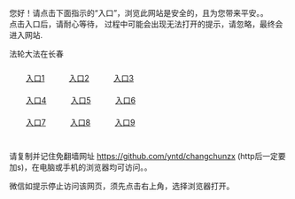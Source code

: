 您好！请点击下面指示的“入口”，浏览此网站是安全的，且为您带来平安。。 <br/>
点击入口后，请耐心等待， 过程中可能会出现无法打开的提示，请忽略，最终会进入网站. </br>

法轮大法在长春<br/>
<div style="padding:10px"><a style="margin:20px" target="_blank" href="https://d3mxun3tbutynd.cloudfront.net/2Qpsp?pzpgpzv" id="ccLink1" rel="nofollow">入口1</a> <a target="_blank" style="margin:20px" href="https://d3rb5bkezp58eo.cloudfront.net/2Qpsp?mvzjhei" id="ccLink2" rel="nofollow">入口2</a> <a style="margin:20px" target="_blank" href="https://d1dax3dum6ypqq.cloudfront.net/2Qpsp?jnzau" id="ccLink3" rel="nofollow">入口3</a></div>

<div style="padding:10px" ><a style="margin:20px" target="_blank" href="https://d3mxun3tbutynd.cloudfront.net/2Qpsp?pzpgpzv" id="ccLink4" rel="nofollow">入口4</a> <a style="margin:20px" href="https://d3rb5bkezp58eo.cloudfront.net/2Qpsp?mvzjhei" target="_blank" id="ccLink5" rel="nofollow">入口5</a> <a style="margin:20px" href="https://d1dax3dum6ypqq.cloudfront.net/2Qpsp?jnzau" target="_blank" id="ccLink6" rel="nofollow">入口6</a></div>

<div style="padding:10px"><a style="margin:20px" target="_blank" href="https://d3mxun3tbutynd.cloudfront.net/2Qpsp?pzpgpzv" id="ccLink7" rel="nofollow">入口7</a> <a style="margin:20px" href="https://d3rb5bkezp58eo.cloudfront.net/2Qpsp?mvzjhei" target="_blank" id="ccLink8" rel="nofollow">入口8</a> <a style="margin:20px" target="_blank" href="https://d1dax3dum6ypqq.cloudfront.net/2Qpsp?jnzau" id="ccLink9" rel="nofollow">入口9</a></div>

<br/>



请复制并记住免翻墙网址 https://github.com/yntd/changchunzx (http后一定要加s)，在电脑或手机的浏览器均可访问。。<br/>

微信如提示停止访问该网页，须先点击右上角，选择浏览器打开。
